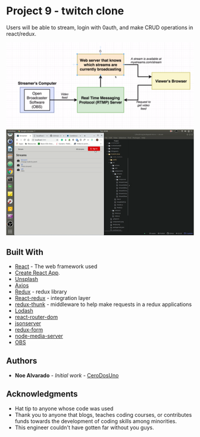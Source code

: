 # Project 9 - twitch clone

Users will be able to stream, login with 0auth, and make CRUD operations in react/redux.


![Design](https://github.com/CeroDosUno/intro-to-react/blob/master/9.twitch-clone/design.png)
![Demo](https://github.com/CeroDosUno/intro-to-react/blob/master/9.twitch-clone/demo.gif)

## Built With

* [React](nuull) - The web framework used
* [Create React App](https://github.com/facebook/create-react-app).
* [Unsplash](https://unsplash.com)
* [Axios](null)
* [Redux](null) - redux library
* [React-redux](null) - integration layer
* [redux-thunk](null) - middleware to help make requests in a redux applications
* [Lodash](null)
* [react-router-dom](null)
* [jsonserver](null)
* [redux-form](null)
* [node-media-server](null)
* [OBS](null)



## Authors

* **Noe Alvarado** - *Initial work* - [CeroDosUno](https://github.com/CeroDosUno)

## Acknowledgments

* Hat tip to anyone whose code was used
* Thank you to anyone that blogs, teaches coding courses, or contributes funds towards the development of coding skills among minorities.
* This engineer couldn't have gotten far without you guys.
